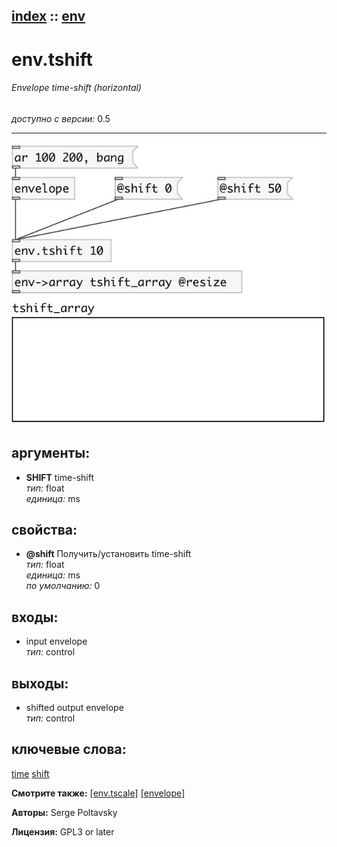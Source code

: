 [index](index.html) :: [env](category_env.html)
---

# env.tshift

###### Envelope time-shift (horizontal)

*доступно с версии:* 0.5

---




[![example](../examples/img/env.tshift.jpg)](../examples/pd/env.tshift.pd)



## аргументы:

* **SHIFT**
time-shift<br>
_тип:_ float<br>
_единица:_ ms<br>





## свойства:

* **@shift** 
Получить/установить time-shift<br>
_тип:_ float<br>
_единица:_ ms<br>
_по умолчанию:_ 0<br>



## входы:

* input envelope<br>
_тип:_ control



## выходы:

* shifted output envelope<br>
_тип:_ control



## ключевые слова:

[time](keywords/time.html)
[shift](keywords/shift.html)



**Смотрите также:**
[\[env.tscale\]](env.tscale.html)
[\[envelope\]](envelope.html)




**Авторы:** Serge Poltavsky




**Лицензия:** GPL3 or later





